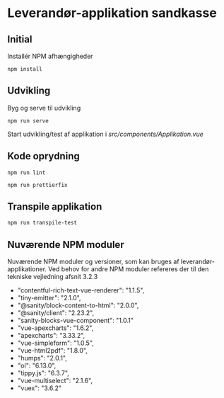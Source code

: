 # Leverandør-applikation sandkasse

## Initial
Installér NPM afhængigheder
```
npm install
```
## Udvikling

Byg og serve til udvikling
```
npm run serve
```

Start udvikling/test af applikation i _src/components/Applikation.vue_

## Kode oprydning

```
npm run lint
```

```
npm run prettierfix
```

## Transpile applikation
```
npm run transpile-test
```

## Nuværende NPM moduler

Nuværende NPM moduler og versioner, som kan bruges af leverandør-applikationer. Ved behov for andre NPM moduler refereres der til den tekniske vejledning afsnit 3.2.3

* "contentful-rich-text-vue-renderer": "1.1.5",
* "tiny-emitter": "2.1.0",
* "@sanity/block-content-to-html": "2.0.0",
* "@sanity/client": "2.23.2",
* "sanity-blocks-vue-component": "1.0.1"
* "vue-apexcharts": "1.6.2",
* "apexcharts": "3.33.2",
* "vue-simpleform": "1.0.5",
* "vue-html2pdf": "1.8.0",
* "humps": "2.0.1",
* "ol": "6.13.0",
* "tippy.js": "6.3.7",
* "vue-multiselect": "2.1.6",
* "vuex": "3.6.2"